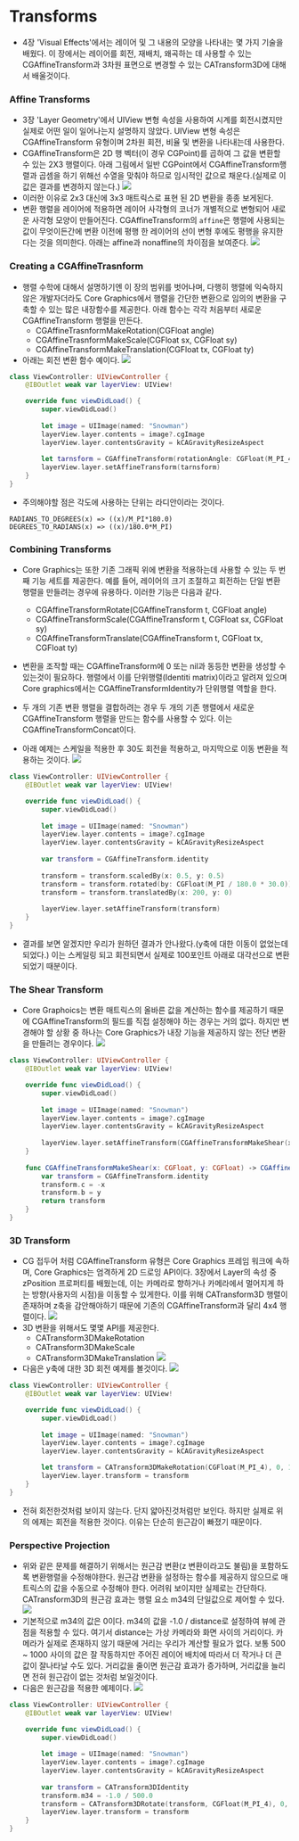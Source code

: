 # Transforms
- 4장 'Visual Effects'에서는 레이어 및 그 내용의 모양을 나타내는 몇 가지 기술을 배웠다.
이 장에서는 레이어를 회전, 재배치, 왜곡하는 데 사용할 수 있는 CGAffineTransform과 3차원 표면으로 변경할 수 있는 CATransform3D에 대해서 배울것이다.


### Affine Transforms
- 3장 'Layer Geometry'에서 UIView 변형 속성을 사용하여 시계를 회전시켰지만 실제로 어떤 일이 일어나는지 설명하지 않았다.
UIView 변형 속성은 CGAffineTransform 유형이며 2차원 회전, 비율 및 변환을 나타내는데 사용한다.
- CGAffineTransform은 2D 행 벡터(이 경우 CGPoint)를 곱하여 그 값을 변환할 수 있는 2X3 행렬이다.
아래 그림에서 일반 CGPoint에서 CGAffineTransform행렬과 곱셈을 하기 위해선 수열을 맞춰야 하므로 임시적인 값으로 채운다.(실제로  이값은 결과를 변경하지 않는다.)
![](Resource/5_1.png)
- 이러한 이유로 2x3 대신에 3x3 매트릭스로 표현 된 2D 변환을 종종 보게된다.
- 변환 행렬을 레이어에 적용하면 레이어 사각형의 코너가 개별적으로 변형되어 새로운 사각형 모양이 만들어진다.
CGAffineTransform의 `affine`은 행렬에 사용되는 값이 무엇이든간에 변환 이전에 평행 한 레이어의 선이 변형 후에도 평행을 유지한다는 것을 의미한다.
아래는 affine과 nonaffine의 차이점을 보여준다.
![](Resource/5_2.png)

### Creating a CGAffineTrasnform
- 행렬 수학에 대해서 설명하기엔 이 장의 범위를 벗어나며, 다행히 행렬에 익숙하지 않은 개발자더라도 Core Graphics에서 행렬을 간단한 변환으로 임의의 변환을 구축할 수 있는 많은 내장함수를 제공한다.
아래 함수는 각각 처음부터 새로운 CGAffineTransform 행렬을 만든다.
  - CGAffineTrasnformMakeRotation(CGFloat angle)
  - CGAffineTrasnformMakeScale(CGFloat sx, CGFloat sy)
  - CGAffineTransformMakeTranslation(CGFloat tx, CGFloat ty)
- 아래는 회전 변환 함수 예이다.
![](Resource/5_3.png)
```Swift
class ViewController: UIViewController {
    @IBOutlet weak var layerView: UIView!

    override func viewDidLoad() {
        super.viewDidLoad()
        
        let image = UIImage(named: "Snowman")
        layerView.layer.contents = image?.cgImage
        layerView.layer.contentsGravity = kCAGravityResizeAspect
        
        let tarnsform = CGAffineTransform(rotationAngle: CGFloat(M_PI_4))
        layerView.layer.setAffineTransform(tarnsform)
    }
}
```
- 주의해야할 점은 각도에 사용하는 단위는 라디안이라는 것이다.
```
RADIANS_TO_DEGREES(x) => ((x)/M_PI*180.0)
DEGREES_TO_RADIANS(x) => ((x)/180.0*M_PI)
```

### Combining Transforms
- Core Graphics는 또한 기존 그래픽 위에 변환을 적용하는데 사용할 수 있는 두 번째 기능 세트를 제공한다. 예를 들어, 레이어의 크기 조절하고 회전하는 단일 변환 행렬을 만들려는 경우에 유용하다. 이러한 기능은 다음과 같다.
  - CGAffineTransformRotate(CGAffineTransform t, CGFloat angle)
  - CGAffineTransformScale(CGAffineTransform t, CGFloat sx, CGFloat sy)
  - CGAffineTransformTranslate(CGAffineTransform t, CGFloat tx, CGFloat ty)

- 변환을 조작할 때는 CGAffineTransform에 0 또는 nil과 동등한 변환을 생성할 수 있는것이 필요하다. 행렬에서 이를 단위행렬(Identiti matrix)이라고 알려져 있으며 Core graphics에서는 CGAffineTransformIdentity가 단위행렬 역할을 한다.
- 두 개의 기존 변환 행렬을 결합하려는 경우 두 개의 기존 행렬에서 새로운 CGAffineTransform 행렬을 만드는 함수를 사용할 수 있다. 이는  CGAffineTransformConcat이다.
- 아래 예제는 스케일을 적용한 후 30도 회전을 적용하고, 마지막으로 이동 변환을 적용하는 것이다.
![](Resource/5_4.png)
```Swift
class ViewController: UIViewController {
    @IBOutlet weak var layerView: UIView!

    override func viewDidLoad() {
        super.viewDidLoad()
        
        let image = UIImage(named: "Snowman")
        layerView.layer.contents = image?.cgImage
        layerView.layer.contentsGravity = kCAGravityResizeAspect
        
        var transform = CGAffineTransform.identity
        
        transform = transform.scaledBy(x: 0.5, y: 0.5)
        transform = transform.rotated(by: CGFloat(M_PI / 180.0 * 30.0))
        transform = transform.translatedBy(x: 200, y: 0)
        
        layerView.layer.setAffineTransform(transform)
    }
}
```
- 결과를 보면 알겠지만 우리가 원하던 결과가 안나왔다.(y축에 대한 이동이 없었는데 되었다.) 이는 스케일링 되고 회전되면서 실제로 100포인트 아래로 대각선으로 변환되었기 때분이다.

### The Shear Transform
- Core Graphoics는 변환 매트릭스의 올바른 값을 계산하는 함수를 제공하기 때문에 CGAffineTransform의 필드를 직접 설정해야 하는 경우는 거의 없다. 하지만 변경해야 할 상황 중 하나는 Core Graphics가 내장 기능을 제공하지 않는 전단 변환을 만들려는 경우이다.
![](Resource/5_5.png)
```Swift
class ViewController: UIViewController {
    @IBOutlet weak var layerView: UIView!

    override func viewDidLoad() {
        super.viewDidLoad()
        
        let image = UIImage(named: "Snowman")
        layerView.layer.contents = image?.cgImage
        layerView.layer.contentsGravity = kCAGravityResizeAspect
               
        layerView.layer.setAffineTransform(CGAffineTransformMakeShear(x: 1, y: 0))
    }
    
    func CGAffineTransformMakeShear(x: CGFloat, y: CGFloat) -> CGAffineTransform {
        var transform = CGAffineTransform.identity
        transform.c = -x
        transform.b = y
        return transform
    }
}
```

### 3D Transform
- CG 접두어 처럼 CGAffineTransform 유형은 Core Graphics 프레임 워크에 속하며, Core Graphics는 엄격하게 2D 드로잉 API이다. 3장에서 Layer의 속성 중 zPosition 프로퍼티를 배웠는데, 이는 카메라로 향하거나 카메라에서 멀어지게 하는 방향(사용자의 시점)을 이동할 수 있게한다. 이를 위해 CATransform3D 행렬이 존재하며 z축을 감안해야하기 때문에 기존의 CGAffineTransform과 달리 4x4 행렬이다.
![](Resource/5_6.png)
- 3D 변환을 위해서도 몇몇 API를 제공한다.
  - CATransform3DMakeRotation
  - CATransform3DMakeScale
  - CATransform3DMakeTranslation
![](Resource/5_7.png)
- 다음은 y축에 대한 3D 회전 예제를 볼것이다.
![](Resource/5_8.png)
```Swift
class ViewController: UIViewController {
    @IBOutlet weak var layerView: UIView!

    override func viewDidLoad() {
        super.viewDidLoad()
        
        let image = UIImage(named: "Snowman")
        layerView.layer.contents = image?.cgImage
        layerView.layer.contentsGravity = kCAGravityResizeAspect

        let transform = CATransform3DMakeRotation(CGFloat(M_PI_4), 0, 1, 0)
        layerView.layer.transform = transform
    }
}
```
- 전혀 회전한것처럼 보이지 않는다. 단지 얇아진것처럼만 보인다. 하지만 실제로 위의 에제는 회전을 적용한 것이다. 이유는 단순히 원근감이 빠졌기 때문이다.

### Perspective Projection
- 위와 같은 문제를 해결하기 위해서는 원근감 변환(z 변환이라고도 불림)을 포함하도록 변환행렬을 수정해야한다. 원근감 변환을 설정하는 함수를 제공하지 않으므로 매트릭스의 값을 수동으로 수정해야 한다. 어려워 보이지만 실제로는 간단하다. CATransform3D의 원근감 효과는 행렬 요소 m34의 단일값으로 제어할 수 있다.
![](Resource/5_9.png)
- 기본적으로 m34의 값은 0이다. m34의 값을 -1.0 / distance로 설정하여 뷰에 관점을 적용할 수 있다. 여기서 distance는 가상 카메라와 화면 사이의 거리이다. 카메라가 실제로 존재하지 않기 때문에 거리는 우리가 계산할 필요가 없다. 보통 500 ~ 1000 사이의 값은 잘 작동하지만 주어진 레이어 배치에 따라서 더 작거나 더 큰 값이 잘나타날 수도 있다. 거리값을 줄이면 원근감 효과가 증가하며, 거리값을 늘리면 전혀 원근감이 없는 것처럼 보일것이다.
- 다음은 원근감을 적용한 예제이다.
![](Resource/5_10.png)
```Swift
class ViewController: UIViewController {
    @IBOutlet weak var layerView: UIView!

    override func viewDidLoad() {
        super.viewDidLoad()
        
        let image = UIImage(named: "Snowman")
        layerView.layer.contents = image?.cgImage
        layerView.layer.contentsGravity = kCAGravityResizeAspect
        
        var transform = CATransform3DIdentity
        transform.m34 = -1.0 / 500.0
        transform = CATransform3DRotate(transform, CGFloat(M_PI_4), 0, 1, 0)
        layerView.layer.transform = transform
    }
}
```
